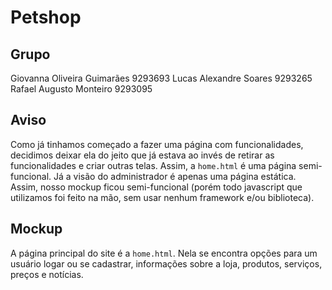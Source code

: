 # Petshop

## Grupo
Giovanna Oliveira Guimarães	9293693
Lucas Alexandre Soares		9293265
Rafael Augusto Monteiro		9293095

## Aviso
Como já tinhamos começado a fazer uma página com funcionalidades, decidimos deixar ela do jeito que já estava ao invés de retirar as funcionalidades e criar outras telas. Assim, a `home.html` é uma página semi-funcional. Já a visão do administrador é apenas uma página estática. Assim, nosso mockup ficou semi-funcional (porém todo javascript que utilizamos foi feito na mão, sem usar nenhum framework e/ou biblioteca).

## Mockup
A página principal do site é a `home.html`. Nela se encontra opções para um usuário logar ou se cadastrar, informações sobre a loja, produtos, serviços, preços e notícias. 